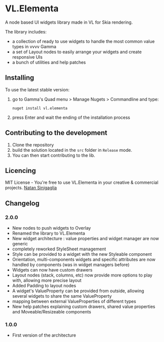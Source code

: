 # VL.Elementa

A node based UI widgets library made in VL for Skia rendering.

The library includes:
- a collection of ready to use widgets to handle the most common value types in vvvv Gamma
- a set of Layout nodes to easily arrange your widgets and create responsive UIs
- a bunch of utilities and help patches



## Installing

To use the latest stable version:
1. go to Gamma's Quad menu > Manage Nugets > Commandline and type:

	```
	nuget install vl.elementa
	```
2. press Enter and wait the ending of the installation process



## Contributing to the development

1. Clone the repository
2. build the solution located in the `src` folder in `Release` mode. 
3. You can then start contributing to the lib.



## Licencing

MIT License - You're free to use VL.Elementa in your creative & commercial projects.
[Natan Sinigaglia](http://natansinigaglia.com/)



## Changelog

### 2.0.0

- New nodes to push widgets to Overlay
- Renamed the library to VL.Elementa
- New widget architecture : value properties and widget manager are now generic
- completely reworked StyleSheet management
- Style can be provided to a widget with the new Styleable component
- Orientation, multi-components widgets and specific attributes are now handled by components (was in widget managers before)
- Widgets can now have custom drawers
- Layout nodes (stack, columns, etc) now provide more options to play with, allowing more precise layout
- Added Padding to layout nodes
- A widget's ValueProperty can be provided from outside, allowing several widgets to share the same ValueProperty
- mapping between external ValueProperties of different types
- New help patches explaining custom drawers, shared value properties and Moveable/Resizeable components

### 1.0.0

- First version of the architecture
